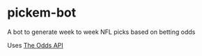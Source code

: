 # pickem-bot
A bot to generate week to week NFL picks based on betting odds

Uses [The Odds API](https://the-odds-api.com/)
